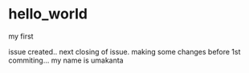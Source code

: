 # hello_world
my first 

issue created.. next closing of issue.
making some changes before 1st commiting...
my name is umakanta
